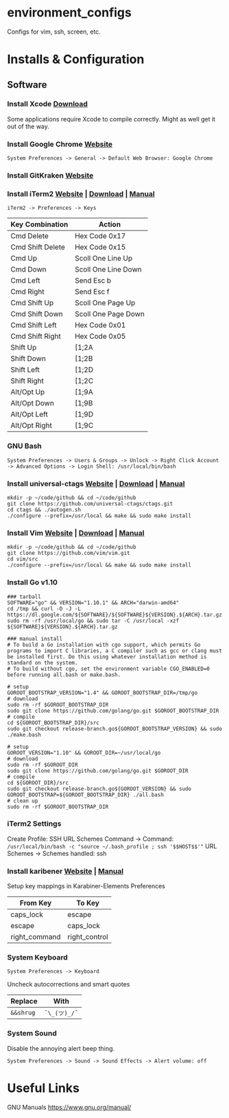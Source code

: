 environment_configs
===================

Configs for vim, ssh, screen, etc.

# Installs & Configuration

## Software
### Install Xcode [Download](https://developer.apple.com/download/)
Some applications require Xcode to compile correctly. Might as well get it out of the way.

### Install Google Chrome [Website](https://www.google.com/chrome/)
```
System Preferences -> General -> Default Web Browser: Google Chrome
```
### Install GitKraken [Website](https://www.gitkraken.com/)

### Install iTerm2 [Website](www.iterm2.com) | [Download](https://www.iterm2.com/downloads.html) | [Manual](https://www.iterm2.com/documentation.html)
```
iTerm2 -> Preferences -> Keys
```

Key Combination | Action
--------------- | ------
Cmd Delete | Hex Code 0x17
Cmd Shift Delete | Hex Code 0x15
Cmd Up | Scoll One Line Up
Cmd Down | Scoll One Line Down
Cmd Left | Send Esc b
Cmd Right | Send Esc f
Cmd Shift Up | Scoll One Page Up
Cmd Shift Down | Scoll One Page Down
Cmd Shift Left | Hex Code 0x01
Cmd Shift Right | Hex Code 0x05
Shift Up | [1;2A
Shift Down | [1;2B
Shift Left | [1;2D
Shift Right | [1;2C
Alt/Opt Up | [1;9A
Alt/Opt Down | [1;9B
Alt/Opt Left | [1;9D
Alt/Opt Right | [1;9C

### GNU Bash
```
System Preferences -> Users & Groups -> Unlock -> Right Click Account -> Advanced Options -> Login Shell: /usr/local/bin/bash
```

### Install universal-ctags [Website](https://ctags.io/) | [Download](https://github.com/universal-ctags/ctags) | [Manual](http://docs.ctags.io/en/latest/)
```
mkdir -p ~/code/github && cd ~/code/github
git clone https://github.com/universal-ctags/ctags.git
cd ctags && ./autogen.sh
./configure --prefix=/usr/local && make && sudo make install
```

### Install Vim [Website](https://www.vim.org/) | [Download](https://www.vim.org/download.php) | [Manual](http://vimdoc.sourceforge.net/htmldoc/help.html)
```
mkdir -p ~/code/github && cd ~/code/github
git clone https://github.com/vim/vim.git
cd vim/src
./configure --prefix=/usr/local && make && sudo make install
```

### Install Go v1.10
```
### tarball
SOFTWARE="go" && VERSION="1.10.1" && ARCH="darwin-amd64"
cd /tmp && curl -O -J -L https://dl.google.com/${SOFTWARE}/${SOFTWARE}${VERSION}.${ARCH}.tar.gz
sudo rm -rf /usr/local/go && sudo tar -C /usr/local -xzf ${SOFTWARE}${VERSION}.${ARCH}.tar.gz

### manual install
# To build a Go installation with cgo support, which permits Go programs to import C libraries, a C compiler such as gcc or clang must be installed first. Do this using whatever installation method is standard on the system.
# To build without cgo, set the environment variable CGO_ENABLED=0 before running all.bash or make.bash.

# setup
GOROOT_BOOTSTRAP_VERSION="1.4" && GOROOT_BOOTSTRAP_DIR=/tmp/go
# download
sudo rm -rf $GOROOT_BOOTSTRAP_DIR
sudo git clone https://github.com/golang/go.git $GOROOT_BOOTSTRAP_DIR
# compile
cd ${GOROOT_BOOTSTRAP_DIR}/src
sudo git checkout release-branch.go${GOROOT_BOOTSTRAP_VERSION} && sudo ./make.bash

# setup
GOROOT_VERSION="1.10" && GOROOT_DIR=~/usr/local/go
# download
sudo rm -rf $GOROOT_DIR
sudo git clone https://github.com/golang/go.git $GOROOT_DIR
# compile
cd ${GOROOT_DIR}/src
sudo git checkout release-branch.go${GOROOT_VERSION} && sudo GOROOT_BOOTSTRAP=${GOROOT_BOOTSTRAP_DIR} ./all.bash
# clean up
sudo rm -rf $GOROOT_BOOTSTRAP_DIR
```

### iTerm2 Settings
Create Profile: SSH URL Schemes
Command -> Command: `/usr/local/bin/bash -c "source ~/.bash_profile ; ssh '$$HOST$$'"`
URL Schemes -> Schemes handled: ssh

### Install karibener [Website](https://pqrs.org/osx/karabiner/) | [Manual](https://pqrs.org/osx/karabiner/document.html)
Setup key mappings in Karabiner-Elements Preferences

From Key | To Key
-------- | ------
caps_lock | escape
escape | caps_lock
right_command | right_control

### System Keyboard
```
System Preferences -> Keyboard
```
Uncheck autocorrections and smart quotes

Replace | With
------- | ----
`&&shrug` | `¯\_(ツ)_/¯`

### System Sound
Disable the annoying alert beep thing.
```
System Preferences -> Sound -> Sound Effects -> Alert volume: off
```

# Useful Links
GNU Manuals https://www.gnu.org/manual/
